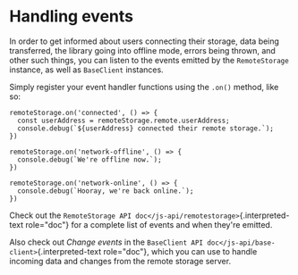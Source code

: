 # Handling events

In order to get informed about users connecting their storage, data
being transferred, the library going into offline mode, errors being
thrown, and other such things, you can listen to the events emitted by
the `RemoteStorage` instance, as well as `BaseClient` instances.

Simply register your event handler functions using the `.on()` method,
like so:

    remoteStorage.on('connected', () => {
      const userAddress = remoteStorage.remote.userAddress;
      console.debug(`${userAddress} connected their remote storage.`);
    })

    remoteStorage.on('network-offline', () => {
      console.debug(`We're offline now.`);
    })

    remoteStorage.on('network-online', () => {
      console.debug(`Hooray, we're back online.`);
    })

Check out the
`RemoteStorage API doc</js-api/remotestorage>`{.interpreted-text
role="doc"} for a complete list of events and when they\'re emitted.

Also check out *Change events* in the `BaseClient API
doc</js-api/base-client>`{.interpreted-text role="doc"}, which you can
use to handle incoming data and changes from the remote storage server.
